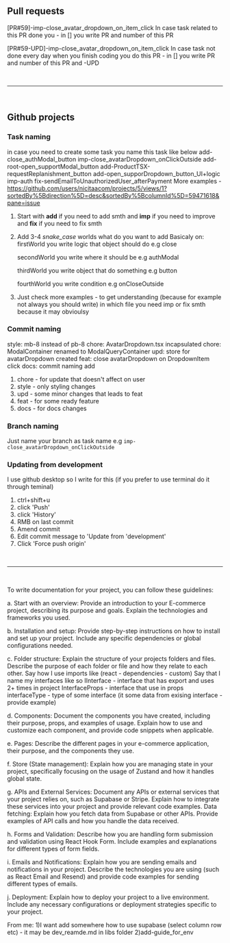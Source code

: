## Pull requests

[PR#59]-imp-close_avatar_dropdown_on_item_click
In case task related to this PR done you - in [] you write PR and number of this PR

[PR#59-UPD]-imp-close_avatar_dropdown_on_item_click
In case task not done every day when you finish coding you do this PR - in [] you write PR and number of this PR and -UPD

<br/>

---

<br/>

## Github projects

### Task naming

in case you need to create some task you name this task like below
add-close_authModal_button
imp-close_avatarDropdown_onClickOutside
add-root-open_supportModal_button
add-ProductTSX-requestReplanishment_button
add-open_supporDropdown_button_UI+logic
imp-auth
fix-sendEmailToUnauthorizedUser_afterPayment
More examples - https://github.com/users/nicitaacom/projects/5/views/1?sortedBy%5Bdirection%5D=desc&sortedBy%5BcolumnId%5D=59471618&pane=issue

1. Start with **add** if you need to add smth and **imp** if you need to improve and **fix** if you need to fix smth
2. Add 3-4 _snake_case_ worlds what do you want to add
   Basicaly on:
   firstWorld you write logic that object should do e.g close

   secondWorld you write where it should be e.g authModal

   thirdWorld you write object that do something e.g button

   fourthWorld you write condition e.g onCloseOutside

3. Just check more examples - to get understanding (because for example not always you should write)
   in which file you need imp or fix smth because it may obvioulsy

### Commit naming

style: mb-8 instead of pb-8
chore: AvatarDropdown.tsx incapsulated
chore: ModalContainer renamed to ModalQueryContainer
upd: store for avatarDropdown created
feat: close avatarDropdown on DropdownItem click
docs: commit naming add

1. chore - for update that doesn't affect on user
2. style - only styling changes
3. upd - some minor changes that leads to feat
4. feat - for some ready feature
5. docs - for docs changes

### Branch naming

Just name your branch as task name e.g `imp-close_avatarDropdown_onClickOutside`

### Updating from development

I use github desktop so I write for this (if you prefer to use terminal do it through teminal)

1. ctrl+shift+u
2. click 'Push'
3. click 'History'
4. RMB on last commit
5. Amend commit
6. Edit commit message to 'Update from 'development'
7. Click 'Force push origin'

<br/>

---

<br/>

To write documentation for your project, you can follow these guidelines:

a. Start with an overview: Provide an introduction to your E-commerce project, describing its purpose and goals. Explain the technologies and frameworks you used.

b. Installation and setup: Provide step-by-step instructions on how to install and set up your project. Include any specific dependencies or global configurations needed.

c. Folder structure: Explain the structure of your projects folders and files. Describe the purpose of each folder or file and how they relate to each other.
Say how I use imports like (react - dependencies - custom)
Say that I name my interfaces like so
IInterface - interface that has export and uses 2+ times in project
InterfaceProps - interface that use in props
interfaceType - type of some interface (it some data from exising interface - provide example)

d. Components: Document the components you have created, including their purpose, props, and examples of usage. Explain how to use and customize each component, and provide code snippets when applicable.

e. Pages: Describe the different pages in your e-commerce application, their purpose, and the components they use.

f. Store (State management): Explain how you are managing state in your project, specifically focusing on the usage of Zustand and how it handles global state.

g. APIs and External Services: Document any APIs or external services that your project relies on, such as Supabase or Stripe. Explain how to integrate these services into your project and provide relevant code examples.
Data fetching: Explain how you fetch data from Supabase or other APIs. Provide examples of API calls and how you handle the data received.

h. Forms and Validation: Describe how you are handling form submission and validation using React Hook Form. Include examples and explanations for different types of form fields.

i. Emails and Notifications: Explain how you are sending emails and notifications in your project. Describe the technologies you are using (such as React Email and Resend) and provide code examples for sending different types of emails.

j. Deployment: Explain how to deploy your project to a live environment. Include any necessary configurations or deployment strategies specific to your project.

From me:
1)I want add somewhere how to use supabase (select column row etc) - it may be dev_reamde.md in libs folder
2)add-guide_for_env
